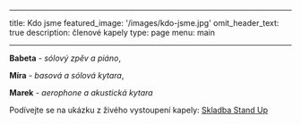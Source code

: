 
---
title: Kdo jsme
featured_image: '/images/kdo-jsme.jpg'
omit_header_text: true
description: členové kapely
type: page
menu: main

---



  **Babeta** - *sólový zpěv a piáno*, 

  **Míra** - *basová a sólová kytara*, 

  **Marek** - *aerophone a akustická kytara*

  
  
  Podívejte se na ukázku z živého vystoupení kapely: 
  [Skladba Stand Up](/demos/StandUp.mp4)
 